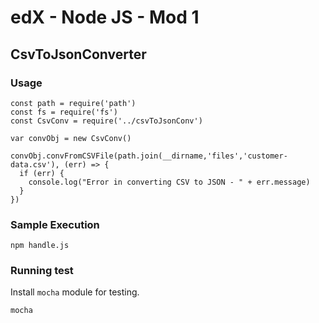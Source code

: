 # edX - Node JS - Mod 1
## CsvToJsonConverter

### Usage
```
const path = require('path')
const fs = require('fs')
const CsvConv = require('../csvToJsonConv')

var convObj = new CsvConv()

convObj.convFromCSVFile(path.join(__dirname,'files','customer-data.csv'), (err) => {
  if (err) {
    console.log("Error in converting CSV to JSON - " + err.message)
  }
})
```

### Sample Execution
```
npm handle.js
```

### Running test
Install `mocha` module for testing.
```
mocha
```
